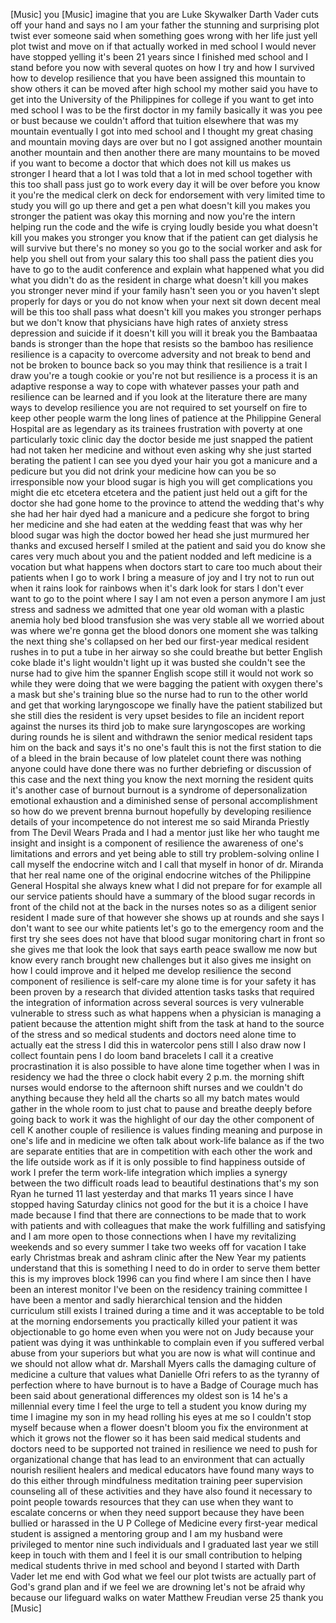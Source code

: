 
[Music]
you
[Music]
imagine that you are Luke Skywalker
Darth Vader cuts off your hand and says
no I am your father the stunning and
surprising plot twist ever someone said
when something goes wrong with her life
just yell plot twist and move on if that
actually worked in med school I would
never have stopped yelling it&#39;s been 21
years since I finished med school and I
stand before you now with several quotes
on how I try and how I survived how to
develop resilience that you have been
assigned this mountain to show others it
can be moved after high school my mother
said you have to get into the University
of the Philippines for college if you
want to get into med school I was to be
the first doctor in my family basically
it was you pee or bust because we
couldn&#39;t afford that tuition elsewhere
that was my mountain eventually I got
into med school and I thought my great
chasing and mountain moving days are
over but no I got assigned another
mountain another mountain and then
another there are many mountains to be
moved if you want to become a doctor
that which does not kill us makes us
stronger I heard that a lot I was told
that a lot in med school together with
this too shall pass
just go to work every day it will be
over before you know it you&#39;re the
medical clerk on deck for endorsement
with very limited time to study you will
go up there and get a pen what doesn&#39;t
kill you makes you stronger the patient
was okay this morning and now you&#39;re the
intern helping run the code and the wife
is crying loudly beside you what doesn&#39;t
kill you
makes you stronger you know that if the
patient can get dialysis he will survive
but there&#39;s no money so you go to the
social worker and ask for help you shell
out from your salary this too shall pass
the patient dies you have to go to the
audit conference and explain what
happened what you did what you didn&#39;t do
as the resident in charge what doesn&#39;t
kill you makes you stronger never mind
if your family hasn&#39;t seen you or you
haven&#39;t slept properly for days or you
do not know when your next sit down
decent meal will be this too shall pass
what doesn&#39;t kill you makes you stronger
perhaps but we don&#39;t know that
physicians have high rates of anxiety
stress depression and suicide if it
doesn&#39;t kill you will it break you the
Bambaataa bands is stronger than the
hope that resists so the bamboo has
resilience resilience is a capacity to
overcome adversity and not break to bend
and not be broken to bounce back so you
may think that resilience is a trait I
draw you&#39;re a tough cookie or you&#39;re not
but resilience is a process it is an
adaptive response a way to cope with
whatever passes your path and resilience
can be learned and if you look at the
literature there are many ways to
develop resilience you are not required
to set yourself on fire to keep other
people warm the long lines of patience
at the Philippine General Hospital are
as legendary as its trainees frustration
with poverty at one particularly toxic
clinic day the doctor beside me just
snapped the patient had not taken her
medicine and without even asking
why she just started berating the
patient I can see you dyed your hair you
got a manicure and a pedicure but you
did not drink your medicine how can you
be so irresponsible now your blood sugar
is high you will get complications you
might die etc etcetera etcetera and the
patient just held out a gift for the
doctor she had gone home to the province
to attend the wedding that&#39;s why she had
her hair dyed had a manicure and a
pedicure she forgot to bring her
medicine and she had eaten at the
wedding feast that was why her blood
sugar was high the doctor bowed her head
she just murmured her thanks and excused
herself I smiled at the patient and said
you do know she cares very much about
you and the patient nodded and left
medicine is a vocation but what happens
when doctors start to care too much
about their patients when I go to work I
bring a measure of joy and I try not to
run out when it rains look for rainbows
when it&#39;s dark look for stars I don&#39;t
ever want to go to the point where I say
I am not even a person anymore I am just
stress and sadness we admitted that one
year old woman with a plastic anemia
holy bed blood transfusion she was very
stable all we worried about was where
we&#39;re gonna get the blood donors one
moment she was talking the next thing
she&#39;s collapsed on her bed our
first-year medical resident rushes in to
put a tube in her airway so she could
breathe but better English coke blade
it&#39;s light wouldn&#39;t light up it was
busted she couldn&#39;t see the nurse had to
give him the spanner English scope still
it would not work so while they were
doing that we were bagging the patient
with oxygen there&#39;s a mask but she&#39;s
training blue so the nurse had to run to
the other world and get that working
laryngoscope we finally have the patient
stabilized but she still dies the
resident is very upset
besides to file an incident report
against the nurses its third job to make
sure laryngoscopes are working during
rounds he is silent and withdrawn the
senior medical resident taps him on the
back and says it&#39;s no one&#39;s fault this
is not the first station to die of a
bleed in the brain because of low
platelet count there was nothing anyone
could have done there was no further
debriefing or discussion of this case
and the next thing you know the next
morning the resident quits it&#39;s another
case of burnout burnout is a syndrome of
depersonalization emotional exhaustion
and a diminished sense of personal
accomplishment so how do we prevent
brenna
burnout hopefully by developing
resilience details of your incompetence
do not interest me so said Miranda
Priestly from The Devil Wears Prada and
I had a mentor just like her who taught
me insight and insight is a component of
resilience the awareness of one&#39;s
limitations and errors and yet being
able to still try problem-solving online
I call myself the endocrine witch and I
call that myself in honor of dr. Miranda
that her real name one of the original
endocrine witches of the Philippine
General Hospital she always knew what I
did not prepare for for example all our
service patients should have a summary
of the blood sugar records in front of
the child not at the back in the nurses
notes so as a diligent senior resident I
made sure of that
however she shows up at rounds and she
says I don&#39;t want to see our white
patients let&#39;s go to the emergency room
and the first try she sees does not have
that blood sugar monitoring chart in
front so she gives me that look the look
that says earth peace swallow me now but
know every ranch brought new challenges
but it also gives me insight on how I
could improve and it helped me develop
resilience the second component of
resilience is self-care my alone time is
for your safety it has been proven by a
research that divided attention tasks
tasks that required the integration of
information across several sources is
very vulnerable vulnerable to stress
such as what happens when a physician is
managing a patient because the attention
might shift from the task at hand to the
source of the stress and so medical
students and doctors need alone time to
actually eat the stress I did this in
watercolor pens still I also draw now I
collect fountain pens I do loom band
bracelets I call it a creative
procrastination it is also possible to
have alone time together when I was in
residency we had the three o clock habit
every 2 p.m. the morning shift nurses
would endorse to the afternoon shift
nurses and we couldn&#39;t do anything
because they held all the charts so all
my batch mates would gather in the whole
room to just chat to pause and breathe
deeply before going back to work it was
the highlight of our day the other
component of cell K another couple of
resilience is values finding meaning and
purpose in one&#39;s life and in medicine we
often talk about work-life balance as if
the two are separate entities that are
in competition with each other the work
and the life outside work as if it is
only possible to find happiness outside
of work I prefer the term work-life
integration which implies a synergy
between the two difficult roads lead to
beautiful destinations
that&#39;s my son Ryan he turned 11 last
yesterday and that marks 11 years since
I have stopped having Saturday clinics
not good for the
but it is a choice I have made because I
find that there are connections to be
made that to work with patients and with
colleagues that make the work fulfilling
and satisfying and I am more open to
those connections when I have my
revitalizing weekends and so every
summer I take two weeks off for vacation
I take early Christmas break and ashram
clinic after the New Year my patients
understand that this is something I need
to do in order to serve them better this
is my improves block 1996 can you find
where I am since then I have been an
interest monitor I&#39;ve been on the
residency training committee I have been
a mentor and sadly hierarchical tension
and the hidden curriculum still exists
I trained during a time and it was
acceptable to be told at the morning
endorsements you practically killed your
patient it was objectionable to go home
even when you were not on Judy because
your patient was dying it was
unthinkable to complain even if you
suffered verbal abuse from your
superiors but what you are now is what
will continue and we should not allow
what dr. Marshall Myers calls the
damaging culture of medicine a culture
that values what Danielle Ofri refers to
as the tyranny of perfection where to
have burnout is to have a Badge of
Courage much has been said about
generational differences my oldest son
is 14
he&#39;s a millennial every time I feel the
urge to tell a student you know during
my time I imagine my son in my head
rolling his eyes at me
so I couldn&#39;t stop myself because when a
flower doesn&#39;t bloom you fix the
environment at which it grows not the
flower so it has been said medical
students and doctors
need to be supported not trained in
resilience we need to push for
organizational change that has lead to
an environment that can actually nourish
resilient healers and medical educators
have found many ways to do this either
through mindfulness meditation training
peer supervision counseling all of these
activities and they have also found it
necessary to point people towards
resources that they can use when they
want to escalate concerns or when they
need support because they have been
bullied or harassed in the U P College
of Medicine every first-year medical
student is assigned a mentoring group
and I am my husband were privileged to
mentor nine such individuals and I
graduated last year we still keep in
touch with them and I feel it is our
small contribution to helping medical
students thrive in med school and beyond
I started with Darth Vader let me end
with God what we feel our plot twists
are actually part of God&#39;s grand plan
and if we feel we are drowning let&#39;s not
be afraid why because our lifeguard
walks on water
Matthew Freudian verse 25 thank you
[Music]
